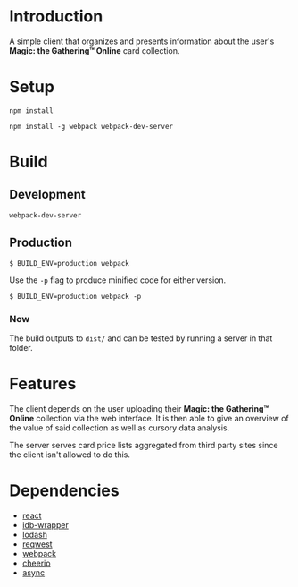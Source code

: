 # Introduction

A simple client that organizes and presents information
about the user's **Magic: the Gathering™ Online** card collection.

# Setup

`npm install`

`npm install -g webpack webpack-dev-server`

# Build

## Development

`webpack-dev-server`

## Production

`$ BUILD_ENV=production webpack`

Use the `-p` flag to produce minified code for either version.

```
$ BUILD_ENV=production webpack -p
```

### Now

The build outputs to `dist/` and can be tested by running a server in that folder.

# Features

The client depends on the user uploading their **Magic: the Gathering™ Online** collection via the web interface. It is then able to give an overview of the value of said collection as well as cursory data analysis.

The server serves card price lists aggregated from third party sites since the client isn't allowed to do this.

# Dependencies

* [react](https://github.com/facebook/react)
* [idb-wrapper](https://github.com/jensarps/IDBWrapper)
* [lodash](https://github.com/lodash/lodash)
* [reqwest](https://github.com/ded/reqwest)
* [webpack](https://github.com/webpack/webpack)
* [cheerio](https://github.com/cheeriojs/cheerio)
* [async](https://github.com/caolan/async)
